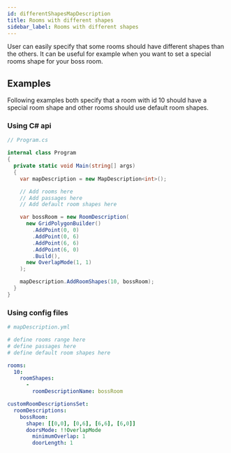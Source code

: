 ```yaml
---
id: differentShapesMapDescription
title: Rooms with different shapes
sidebar_label: Rooms with different shapes
---
```


User can easily specify that some rooms should have different shapes than the others. It can be useful for example when you want to set a special rooms shape for your boss room.

## Examples
Following examples both specify that a room with id 10 should have a special room shape and other rooms should use default room shapes.

### Using C# api

```csharp
// Program.cs

internal class Program
{
  private static void Main(string[] args)
  {
    var mapDescription = new MapDescription<int>();

    // Add rooms here
    // Add passages here
    // Add default room shapes here

    var bossRoom = new RoomDescription(
      new GridPolygonBuilder()
        .AddPoint(0, 0)
        .AddPoint(0, 6)
        .AddPoint(6, 6)
        .AddPoint(6, 0)
        .Build(),
      new OverlapMode(1, 1)
    );

    mapDescription.AddRoomShapes(10, bossRoom);
  }
}
```

### Using config files
```yaml
# mapDescription.yml

# define rooms range here
# define passages here
# define default room shapes here

rooms:
  10:
    roomShapes:
      -
        roomDescriptionName: bossRoom

customRoomDescriptionsSet:
  roomDescriptions:
    bossRoom:
      shape: [[0,0], [0,6], [6,6], [6,0]]
      doorsMode: !!OverlapMode
        minimumOverlap: 1
        doorLength: 1
```